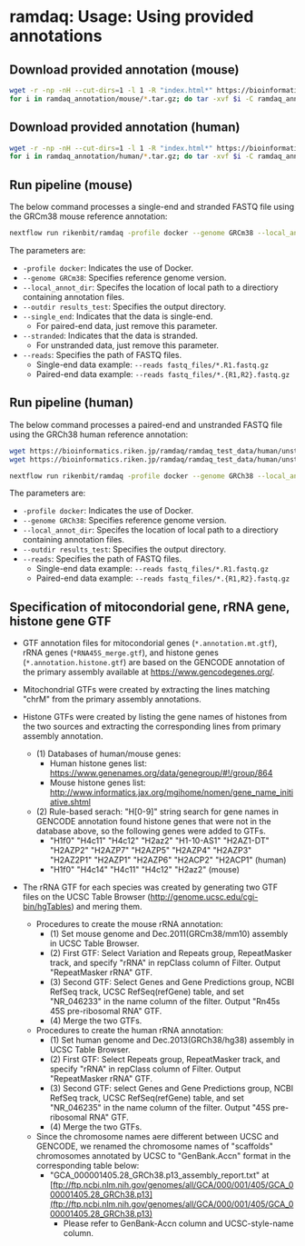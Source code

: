 # ramdaq: Usage: Using provided annotations

## Download provided annotation (mouse)

```bash
wget -r -np -nH --cut-dirs=1 -l 1 -R "index.html*" https://bioinformatics.riken.jp/ramdaq/ramdaq_annotation/mouse/
for i in ramdaq_annotation/mouse/*.tar.gz; do tar -xvf $i -C ramdaq_annotation/mouse; done
```

## Download provided annotation (human)

```bash
wget -r -np -nH --cut-dirs=1 -l 1 -R "index.html*" https://bioinformatics.riken.jp/ramdaq/ramdaq_annotation/human/
for i in ramdaq_annotation/human/*.tar.gz; do tar -xvf $i -C ramdaq_annotation/human; done
```

## Run pipeline (mouse)

The below command processes a single-end and stranded FASTQ file using the GRCm38 mouse reference annotation:

```bash
nextflow run rikenbit/ramdaq -profile docker --genome GRCm38 --local_annot_dir ramdaq_annotation/mouse --single_end --stranded --outdir results_test --reads 'https://bioinformatics.riken.jp/ramdaq/ramdaq_test_data/mouse/stranded_SE/SRR7993829_1.100K.fastq.gz'
```

The parameters are:

- `-profile docker`: Indicates the use of Docker.
- `--genome GRCm38`: Specifies reference genome version.
- `--local_annot_dir`: Specifes the location of local path to a directiory containing annotation files.
- `--outdir results_test`: Specifies the output directory.
- `--single_end`: Indicates that the data is single-end.
  - For paired-end data, just remove this parameter.
- `--stranded`: Indicates that the data is stranded.
  - For unstranded data, just remove this parameter.
- `--reads`: Specifies the path of FASTQ files.
  - Single-end data example: `--reads fastq_files/*.R1.fastq.gz`
  - Paired-end data example: `--reads fastq_files/*.{R1,R2}.fastq.gz`

## Run pipeline (human)

The below command processes a paired-end and unstranded FASTQ file using the GRCh38 human reference annotation:

```bash
wget https://bioinformatics.riken.jp/ramdaq/ramdaq_test_data/human/unstranded_PE/SRR12594145_1.100K.fastq.gz
wget https://bioinformatics.riken.jp/ramdaq/ramdaq_test_data/human/unstranded_PE/SRR12594145_2.100K.fastq.gz

nextflow run rikenbit/ramdaq -profile docker --genome GRCh38 --local_annot_dir ramdaq_annotation/human --outdir results_test --reads 'SRR12594145_{1,2}.100K.fastq.gz'
```

The parameters are:

- `-profile docker`: Indicates the use of Docker.
- `--genome GRCh38`: Specifies reference genome version.
- `--local_annot_dir`: Specifes the location of local path to a directiory containing annotation files.
- `--outdir results_test`: Specifies the output directory.
- `--reads`: Specifies the path of FASTQ files.
  - Single-end data example: `--reads fastq_files/*.R1.fastq.gz`
  - Paired-end data example: `--reads fastq_files/*.{R1,R2}.fastq.gz`

## Specification of mitocondorial gene, rRNA gene, histone gene GTF

- GTF annotation files for mitocondorial genes (`*.annotation.mt.gtf`), rRNA genes (`*RNA45S_merge.gtf`), and histone genes (`*.annotation.histone.gtf`) are based on the GENCODE annotation of the primary assembly available at <https://www.gencodegenes.org/>.

- Mitochondrial GTFs were created by extracting the lines matching "chrM" from the primary assembly annotations.

- Histone GTFs were created by listing the gene names of histones from the two sources and extracting the corresponding lines from primary assembly annotation.
  - (1) Databases of human/mouse genes:
    - Human histone genes list: <https://www.genenames.org/data/genegroup/#!/group/864>
    - Mouse histone genes list: <http://www.informatics.jax.org/mgihome/nomen/gene_name_initiative.shtml>
  - (2) Rule-based serach: "H[0-9]" string search for gene names in GENCODE annotation found histone genes that were not in the database above, so the following genes were added to GTFs.
    - "H1f0" "H4c11" "H4c12" "H2az2" "H1-10-AS1" "H2AZ1-DT" "H2AZP2" "H2AZP7" "H2AZP5" "H2AZP4" "H2AZP3" "H2AZ2P1" "H2AZP1" "H2AZP6" "H2ACP2" "H2ACP1" (human)
    - "H1f0" "H4c14" "H4c11" "H4c12" "H2az2" (mouse)

- The rRNA GTF for each species was created by generating two GTF files on the UCSC Table Browser (<http://genome.ucsc.edu/cgi-bin/hgTables>) and mering them.
  - Procedures to create the mouse rRNA annotation:
    - (1) Set mouse genome and Dec.2011(GRCm38/mm10) assembly in UCSC Table Browser.
    - (2) First GTF: Select Variation and Repeats group, RepeatMasker track, and specify "rRNA" in repClass column of Filter. Output "RepeatMasker rRNA" GTF.
    - (3) Second GTF: Select Genes and Gene Predictions group, NCBI RefSeq track, UCSC RefSeq(refGene) table, and set "NR_046233" in the name column of the filter. Output "Rn45s 45S pre-ribosomal RNA" GTF.
    - (4) Merge the two GTFs.
  - Procedures to create the human rRNA annotation:
    - (1) Set human genome and Dec.2013(GRCh38/hg38) assembly in UCSC Table Browser.
    - (2) First GTF: Select Repeats group, RepeatMasker track, and specify "rRNA" in repClass column of Filter. Output "RepeatMasker rRNA" GTF.
    - (3) Second GTF: select Genes and Gene Predictions group, NCBI RefSeq track, UCSC RefSeq(refGene) table, and set "NR_046235" in the name column of the filter. Output "45S pre-ribosomal RNA" GTF.
    - (4) Merge the two GTFs.
  - Since the chromosome names aere different between UCSC and GENCODE, we renamed the chromosome names of "scaffolds" chromosomes annotated by UCSC to "GenBank.Accn" format in the corresponding table below:
    - "GCA_000001405.28_GRCh38.p13_assembly_report.txt" at [ftp://ftp.ncbi.nlm.nih.gov/genomes/all/GCA/000/001/405/GCA_000001405.28_GRCh38.p13](ftp://ftp.ncbi.nlm.nih.gov/genomes/all/GCA/000/001/405/GCA_000001405.28_GRCh38.p13)
      - Please refer to GenBank-Accn column and UCSC-style-name column.
